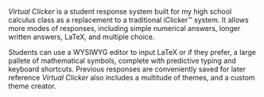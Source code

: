 _Virtual Clicker_ is a student response system built for my high school calculus class as a replacement to a traditional iClicker&trade; system. It allows more modes of responses, including simple numerical answers, longer written answers, LaTeX, and multiple choice.

Students can use a WYSIWYG editor to input LaTeX or if they prefer, a large pallete of mathematical symbols, complete with predictive typing and keyboard shortcuts. Previous responses are conveniently saved for later reference _Virtual Clicker_ also includes a multitude of themes, and a custom theme creator.
